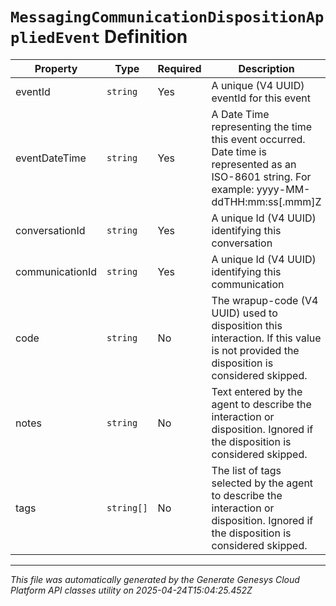 # `MessagingCommunicationDispositionAppliedEvent` Definition

| Property | Type | Required | Description |
|----------|------|----------|-------------|
| eventId | `string` | Yes | A unique (V4 UUID) eventId for this event |
| eventDateTime | `string` | Yes | A Date Time representing the time this event occurred. Date time is represented as an ISO-8601 string. For example: yyyy-MM-ddTHH:mm:ss[.mmm]Z |
| conversationId | `string` | Yes | A unique Id (V4 UUID) identifying this conversation |
| communicationId | `string` | Yes | A unique Id (V4 UUID) identifying this communication |
| code | `string` | No | The wrapup-code (V4 UUID) used to disposition this interaction. If this value is not provided the disposition is considered skipped. |
| notes | `string` | No | Text entered by the agent to describe the interaction or disposition. Ignored if the disposition is considered skipped. |
| tags | `string[]` | No | The list of tags selected by the agent to describe the interaction or disposition. Ignored if the disposition is considered skipped. |

---

*This file was automatically generated by the Generate Genesys Cloud Platform API classes utility on 2025-04-24T15:04:25.452Z*